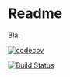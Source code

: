 # Readme

Bla.

[![codecov](https://codecov.io/gh/requiem958/pangolin/branch/master/graph/badge.svg)](https://codecov.io/gh/requiem958/pangolin)

[![Build Status](https://travis-ci.com/requiem958/pangolin.svg?branch=master)](https://travis-ci.com/requiem958/pangolin)
